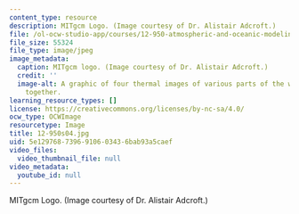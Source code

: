 ```yaml
---
content_type: resource
description: MITgcm Logo. (Image courtesy of Dr. Alistair Adcroft.)
file: /ol-ocw-studio-app/courses/12-950-atmospheric-and-oceanic-modeling-spring-2004/5e1297687396910603436bab93a5caef_12-950s04.jpg
file_size: 55324
file_type: image/jpeg
image_metadata:
  caption: MITgcm logo. (Image courtesy of Dr. Alistair Adcroft.)
  credit: ''
  image-alt: A graphic of four thermal images of various parts of the world composited
    together.
learning_resource_types: []
license: https://creativecommons.org/licenses/by-nc-sa/4.0/
ocw_type: OCWImage
resourcetype: Image
title: 12-950s04.jpg
uid: 5e129768-7396-9106-0343-6bab93a5caef
video_files:
  video_thumbnail_file: null
video_metadata:
  youtube_id: null
---
```

MITgcm Logo. (Image courtesy of Dr. Alistair Adcroft.)